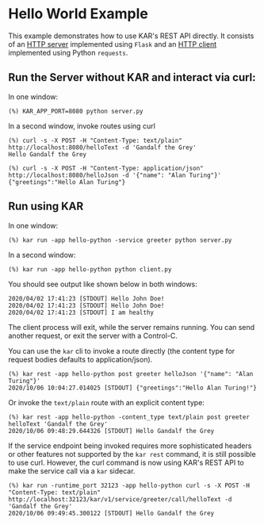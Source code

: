 <!--
# Copyright IBM Corporation 2020,2023
#
# Licensed under the Apache License, Version 2.0 (the "License");
# you may not use this file except in compliance with the License.
# You may obtain a copy of the License at
#
#     http://www.apache.org/licenses/LICENSE-2.0
#
# Unless required by applicable law or agreed to in writing, software
# distributed under the License is distributed on an "AS IS" BASIS,
# WITHOUT WARRANTIES OR CONDITIONS OF ANY KIND, either express or implied.
# See the License for the specific language governing permissions and
# limitations under the License.
-->

# Hello World Example

This example demonstrates how to use KAR's REST API directly. It consists of an
[HTTP server](server.py) implemented using `Flask` and an [HTTP
client](client.py) implemented using Python `requests`.

## Run the Server without KAR and interact via curl:

In one window:
```shell
(%) KAR_APP_PORT=8080 python server.py
```

In a second window, invoke routes using curl
```shell
(%) curl -s -X POST -H "Content-Type: text/plain" http://localhost:8080/helloText -d 'Gandalf the Grey'
Hello Gandalf the Grey
```
```shell
(%) curl -s -X POST -H "Content-Type: application/json" http://localhost:8080/helloJson -d '{"name": "Alan Turing"}'
{"greetings":"Hello Alan Turing"}
```

## Run using KAR

In one window:
```shell
(%) kar run -app hello-python -service greeter python server.py
```

In a second window:
```shell
(%) kar run -app hello-python python client.py
```

You should see output like shown below in both windows:
```
2020/04/02 17:41:23 [STDOUT] Hello John Doe!
2020/04/02 17:41:23 [STDOUT] Hello John Doe!
2020/04/02 17:41:23 [STDOUT] I am healthy
```
The client process will exit, while the server remains running. You
can send another request, or exit the server with a Control-C.

You can use the `kar` cli to invoke a route directly (the content type for request bodies defaults to application/json).
```shell
(%) kar rest -app hello-python post greeter helloJson '{"name": "Alan Turing"}'
2020/10/06 10:04:27.014025 [STDOUT] {"greetings":"Hello Alan Turing!"}
```

Or invoke the `text/plain` route with an explicit content type:
```shell
(%) kar rest -app hello-python -content_type text/plain post greeter helloText 'Gandalf the Grey'
2020/10/06 09:48:29.644326 [STDOUT] Hello Gandalf the Grey
```

If the service endpoint being invoked requires more sophisticated
headers or other features not supported by the `kar rest` command, it
is still possible to use curl. However, the curl command is now using
KAR's REST API to make the service call via a `kar` sidecar.

```shell
(%) kar run -runtime_port 32123 -app hello-python curl -s -X POST -H "Content-Type: text/plain" http://localhost:32123/kar/v1/service/greeter/call/helloText -d 'Gandalf the Grey'
2020/10/06 09:49:45.300122 [STDOUT] Hello Gandalf the Grey
```
